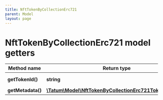 ```yaml
---
title: NftTokenByCollectionErc721
parent: Model
layout: page
---
```


# NftTokenByCollectionErc721 model getters

Method name | Return type | Description | Notes
------------ | ------------- | ------------- | -------------
**getTokenId()** | **string** | ID of the token. |
**getMetadata()** | [**\Tatum\Model\NftTokenByCollectionErc721TokenMetadata**](../NftTokenByCollectionErc721TokenMetadata) |  | [optional]

